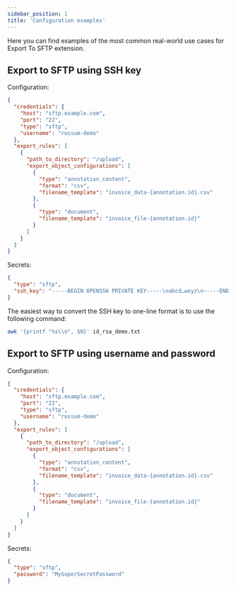 ```yaml
---
sidebar_position: 1
title: 'Configuration examples'
---
```


Here you can find examples of the most common real-world use cases for Export To SFTP extension.

## Export to SFTP using SSH key

Configuration:

```json
{
  "credentials": {
    "host": "sftp.example.com",
    "port": "22",
    "type": "sftp",
    "username": "rossum-demo"
  },
  "export_rules": [
    {
      "path_to_directory": "/upload",
      "export_object_configurations": [
        {
          "type": "annotation_content",
          "format": "csv",
          "filename_template": "invoice_data-{annotation.id}.csv"
        },
        {
          "type": "document",
          "filename_template": "invoice_file-{annotation.id}"
        }
      ]
    }
  ]
}
```

Secrets:

```json
{
  "type": "sftp",
  "ssh_key": "-----BEGIN OPENSSH PRIVATE KEY-----\nabcd…wxyz\n-----END OPENSSH PRIVATE KEY-----"
}
```

The easiest way to convert the SSH key to one-line format is to use the following command:

```bash
awk '{printf "%s\\n", $0}' id_rsa_demo.txt
```

## Export to SFTP using username and password

Configuration:

```json
{
  "credentials": {
    "host": "sftp.example.com",
    "port": "22",
    "type": "sftp",
    "username": "rossum-demo"
  },
  "export_rules": [
    {
      "path_to_directory": "/upload",
      "export_object_configurations": [
        {
          "type": "annotation_content",
          "format": "csv",
          "filename_template": "invoice_data-{annotation.id}.csv"
        },
        {
          "type": "document",
          "filename_template": "invoice_file-{annotation.id}"
        }
      ]
    }
  ]
}
```

Secrets:

```json
{
  "type": "sftp",
  "password": "MySuperSecretPassword"
}
```
